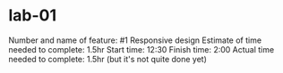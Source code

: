 # lab-01

Number and name of feature: #1 Responsive design
Estimate of time needed to complete: 1.5hr
Start time: 12:30
Finish time: 2:00
Actual time needed to complete: 1.5hr (but it's not quite done yet)